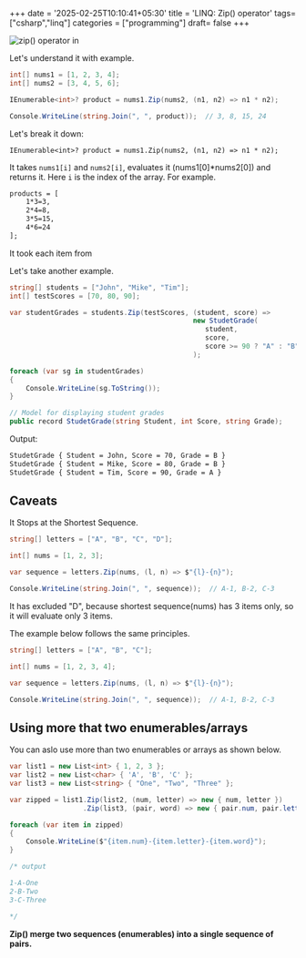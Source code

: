 +++
date = '2025-02-25T10:10:41+05:30'
title = 'LINQ: Zip() operator'
tags= ["csharp","linq"]
categories = ["programming"]
draft= false
+++

![zip() operator in](/images/zip.png)

Let's understand it with example.

```cs
int[] nums1 = [1, 2, 3, 4];
int[] nums2 = [3, 4, 5, 6];

IEnumerable<int>? product = nums1.Zip(nums2, (n1, n2) => n1 * n2);

Console.WriteLine(string.Join(", ", product));  // 3, 8, 15, 24
```

Let's break it down:

`IEnumerable<int>? product = nums1.Zip(nums2, (n1, n2) => n1 * n2);`

It takes `nums1[i]` and `nums2[i]`, evaluates it (nums1[0]\*nums2[0]) and returns it. Here `i` is the index of the array. For example.

```txt
products = [
    1*3=3,
    2*4=8,
    3*5=15,
    4*6=24
];
```

It took each item from

Let's take another example.

```cs
string[] students = ["John", "Mike", "Tim"];
int[] testScores = [70, 80, 90];

var studentGrades = students.Zip(testScores, (student, score) =>
                                             new StudetGrade(
                                                student,
                                                score,
                                                score >= 90 ? "A" : "B")
                                             );

foreach (var sg in studentGrades)
{
    Console.WriteLine(sg.ToString());
}

// Model for displaying student grades
public record StudetGrade(string Student, int Score, string Grade);
```

Output:

```bash
StudetGrade { Student = John, Score = 70, Grade = B }
StudetGrade { Student = Mike, Score = 80, Grade = B }
StudetGrade { Student = Tim, Score = 90, Grade = A }
```

## Caveats

It Stops at the Shortest Sequence.

```cs
string[] letters = ["A", "B", "C", "D"];

int[] nums = [1, 2, 3];

var sequence = letters.Zip(nums, (l, n) => $"{l}-{n}");

Console.WriteLine(string.Join(", ", sequence));  // A-1, B-2, C-3
```

It has excluded "D", because shortest sequence(nums) has 3 items only, so it will evaluate only 3 items.

The example below follows the same principles.

```cs
string[] letters = ["A", "B", "C"];

int[] nums = [1, 2, 3, 4];

var sequence = letters.Zip(nums, (l, n) => $"{l}-{n}");

Console.WriteLine(string.Join(", ", sequence));  // A-1, B-2, C-3
```

## Using more that two enumerables/arrays

You can aslo use more than two enumerables or arrays as shown below.

```cs
var list1 = new List<int> { 1, 2, 3 };
var list2 = new List<char> { 'A', 'B', 'C' };
var list3 = new List<string> { "One", "Two", "Three" };

var zipped = list1.Zip(list2, (num, letter) => new { num, letter })
                  .Zip(list3, (pair, word) => new { pair.num, pair.letter, word });

foreach (var item in zipped)
{
    Console.WriteLine($"{item.num}-{item.letter}-{item.word}");
}

/* output

1-A-One
2-B-Two
3-C-Three

*/
```

**Zip() merge two sequences (enumerables) into a single sequence of pairs.**
